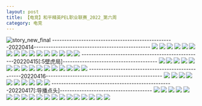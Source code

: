 ```yaml
---
layout: post
title: 【电竞】和平精英PEL职业联赛_2022_第六周
category: 电竞
---
```

![story_new_final](http://rh8cub8wq.hd-bkt.clouddn.com/img/story_new_final_0322.png)
--------------------------------------------------20220414------------------------------------------------
![](http://rh8cub8wq.hd-bkt.clouddn.com/img/pel-220414-1.png)
![](http://rh8cub8wq.hd-bkt.clouddn.com/img/pel-220414-2.png)
![](http://rh8cub8wq.hd-bkt.clouddn.com/img/pel-220414-3.png)
![](http://rh8cub8wq.hd-bkt.clouddn.com/img/pel-220414-4.png)
![](http://rh8cub8wq.hd-bkt.clouddn.com/img/pel-220414-5.png)
![](http://rh8cub8wq.hd-bkt.clouddn.com/img/pel-220414-6.png)
![](http://rh8cub8wq.hd-bkt.clouddn.com/img/pel-220414-7.png)
![](http://rh8cub8wq.hd-bkt.clouddn.com/img/pel-220414-8.png)
![](http://rh8cub8wq.hd-bkt.clouddn.com/img/pel-220414-9.png)
![](http://rh8cub8wq.hd-bkt.clouddn.com/img/pel-220414-10.png)
![](http://rh8cub8wq.hd-bkt.clouddn.com/img/pel-220414-11.png)
![](http://rh8cub8wq.hd-bkt.clouddn.com/img/pel-220414-12.png)
![](http://rh8cub8wq.hd-bkt.clouddn.com/img/pel-220414-13.png)
![](http://rh8cub8wq.hd-bkt.clouddn.com/img/pel-220414-14.png)
![](http://rh8cub8wq.hd-bkt.clouddn.com/img/pel-220414-15.png)
![](http://rh8cub8wq.hd-bkt.clouddn.com/img/pel-220414-16.png)
--------------------------------------------------20220415[:5壁虎局]---------------------------------------
![](http://rh8cub8wq.hd-bkt.clouddn.com/img/pel-220415-1.png)
![](http://rh8cub8wq.hd-bkt.clouddn.com/img/pel-220415-2.png)
![](http://rh8cub8wq.hd-bkt.clouddn.com/img/pel-220415-3.png)
![](http://rh8cub8wq.hd-bkt.clouddn.com/img/pel-220415-4.png)
![](http://rh8cub8wq.hd-bkt.clouddn.com/img/pel-220415-5.png)
![](http://rh8cub8wq.hd-bkt.clouddn.com/img/pel-220415-6.png)
![](http://rh8cub8wq.hd-bkt.clouddn.com/img/pel-220415-7.png)
![](http://rh8cub8wq.hd-bkt.clouddn.com/img/pel-220415-8.png)
![](http://rh8cub8wq.hd-bkt.clouddn.com/img/pel-220415-9.png)
![](http://rh8cub8wq.hd-bkt.clouddn.com/img/pel-220415-10.png)
![](http://rh8cub8wq.hd-bkt.clouddn.com/img/pel-220415-11.png)
![](http://rh8cub8wq.hd-bkt.clouddn.com/img/pel-220415-12.png)
![](http://rh8cub8wq.hd-bkt.clouddn.com/img/pel-220415-16.jpg)
![](http://rh8cub8wq.hd-bkt.clouddn.com/img/pel-220415-13.png)
![](http://rh8cub8wq.hd-bkt.clouddn.com/img/pel-220415-14.png)
![](http://rh8cub8wq.hd-bkt.clouddn.com/img/pel-220415-15.png)
--------------------------------------------------20220416------------------------------------------------
![](http://rh8cub8wq.hd-bkt.clouddn.com/img/pel-220416-1.png)
![](http://rh8cub8wq.hd-bkt.clouddn.com/img/pel-220416-2.png)
![](http://rh8cub8wq.hd-bkt.clouddn.com/img/pel-220416-3.png)
![](http://rh8cub8wq.hd-bkt.clouddn.com/img/pel-220416-4.png)
![](http://rh8cub8wq.hd-bkt.clouddn.com/img/pel-220416-5.png)
![](http://rh8cub8wq.hd-bkt.clouddn.com/img/pel-220416-6.png)
![](http://rh8cub8wq.hd-bkt.clouddn.com/img/pel-220416-7.png)
![](http://rh8cub8wq.hd-bkt.clouddn.com/img/pel-220416-8.png)
![](http://rh8cub8wq.hd-bkt.clouddn.com/img/pel-220416-9.png)
![](http://rh8cub8wq.hd-bkt.clouddn.com/img/pel-220416-10.png)
--------------------------------------------------20220417[:导播点头]--------------------------------------
![](http://rh8cub8wq.hd-bkt.clouddn.com/img/pel-220417-1.png)
![](http://rh8cub8wq.hd-bkt.clouddn.com/img/pel-220417-2.png)
![](http://rh8cub8wq.hd-bkt.clouddn.com/img/pel-220417-3.png)
![](http://rh8cub8wq.hd-bkt.clouddn.com/img/pel-220417-4.png)
![](http://rh8cub8wq.hd-bkt.clouddn.com/img/pel-220417-5.png)
![](http://rh8cub8wq.hd-bkt.clouddn.com/img/pel-220417-6.png)
![](http://rh8cub8wq.hd-bkt.clouddn.com/img/pel-220417-7.png)
![](http://rh8cub8wq.hd-bkt.clouddn.com/img/pel-220417-8.png)
![](http://rh8cub8wq.hd-bkt.clouddn.com/img/pel-220417-9.png)
![](http://rh8cub8wq.hd-bkt.clouddn.com/img/pel-220417-10.png)
![](http://rh8cub8wq.hd-bkt.clouddn.com/img/pel-220417-11.png)
![](http://rh8cub8wq.hd-bkt.clouddn.com/img/pel-220417-12.png)
![](http://rh8cub8wq.hd-bkt.clouddn.com/img/pel-220417-16.jpg)
![](http://rh8cub8wq.hd-bkt.clouddn.com/img/pel-220417-13.png)
![](http://rh8cub8wq.hd-bkt.clouddn.com/img/pel-220417-14.png)
![](http://rh8cub8wq.hd-bkt.clouddn.com/img/pel-220417-15.png)
![](http://rh8cub8wq.hd-bkt.clouddn.com/img/pel-220417-16.png)
![](http://rh8cub8wq.hd-bkt.clouddn.com/img/pel-220417-17.png)
![](http://rh8cub8wq.hd-bkt.clouddn.com/img/pel-220417-18.png)

  




